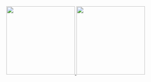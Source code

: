 <div>
  <a href="https://github.com/MatheusReichert/matheusreichert">
<img height="180em" src="https://github-readme-stats.vercel.app/api?username=MatheusReichert&count_private=true&show_icons=true&theme=highcontrast&icon_color=c1cb12"/>

<img height="180em" src="https://github-readme-stats.vercel.app/api/top-langs/?username=MatheusReichert&theme=highcontrast&font_color=c1cb12)(https://github.com/anuraghazra/github-readme-stats"/>
</div>

